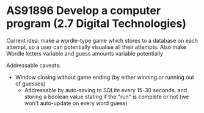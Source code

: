 # AS91896 Develop a computer program (2.7 Digital Technologies)
Current idea: make a wordle-type game which stores to a database on each attempt, so a user can potentially visualise all their attempts. Also make Wordle letters variable and guess amounts variable potentially

Addressable caveats: 
* Window closing without game ending (by either winning or running out of guesses)
    * Addressable by auto-saving to SQLite every 15-30 seconds, and storing a boolean value stating if the "run" is complete or not (we won't auto-update on every word guess)
  

